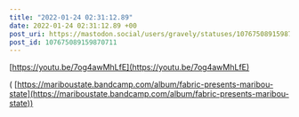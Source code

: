 ```yaml
---
title: "2022-01-24 02:31:12.89"
date: 2022-01-24 02:31:12.89 +00
post_uri: https://mastodon.social/users/gravely/statuses/107675089159870711
post_id: 107675089159870711
---
```

[https://youtu.be/7og4awMhLfE](https://youtu.be/7og4awMhLfE)

( [https://mariboustate.bandcamp.com/album/fabric-presents-maribou-state](https://mariboustate.bandcamp.com/album/fabric-presents-maribou-state))


